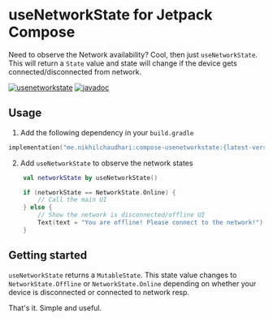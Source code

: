 # useNetworkState for Jetpack Compose

Need to observe the Network availability? Cool, then just `useNetworkState`. This will return a `State` value and state will change if the device gets connected/disconnected from network.


[![usenetworkstate](https://img.shields.io/maven-central/v/me.nikhilchaudhari/compose-usenetworkstate.svg?logo=kotlin)](https://search.maven.org/artifact/me.nikhilchaudhari/compose-usenetworkstate) 
[![javadoc](https://javadoc.io/badge2/me.nikhilchaudhari/compose-usenetworkstate/javadoc.svg)](https://javadoc.io/doc/me.nikhilchaudhari/compose-usenetworkstate)


## Usage

1. Add the following dependency in your `build.gradle`

```kotlin
implementation("me.nikhilchaudhari:compose-usenetworkstate:{latest-version}")
```

2. Add `useNetworkState` to observe the network states

```kotlin
    val networkState by useNetworkState()

    if (networkState == NetworkState.Online) {
        // Call the main UI
    } else {
        // Show the network is disconnected/offline UI
        Text(text = "You are offline! Please connect to the network!")
    }
```

## Getting started

`useNetworkState` returns a `MutableState`. This state value changes to `NetworkState.Offline` or `NetworkState.Online` depending on 
whether your device is disconnected or connected to network resp.

That's it. Simple and useful. 
